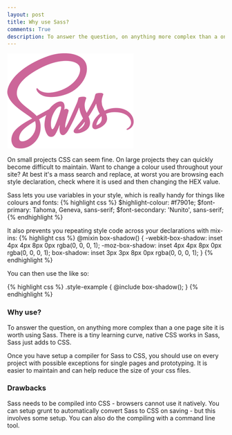 ```yaml
---
layout: post
title: Why use Sass?
comments: True
description: To answer the question, on anything more complex than a one page site it is worth using Sass. There is a tiny learning curve, native CSS works in Sass, Sass just adds to CSS.
---
```


![no-margin](/assets/sass.png)

On small projects CSS can seem fine. On large projects they can quickly become difficult to maintain. Want to change a colour used throughout your site? At best it's a mass search and replace, at worst you are browsing each style declaration, check where it is used and then changing the HEX value.



Sass lets you use variables in your style, which is really handy for things like colours and fonts:
{% highlight css %}
$highlight-colour: #f7901e;
$font-primary: Tahoma, Geneva, sans-serif;
$font-secondary: 'Nunito', sans-serif;
{% endhighlight %}


It also prevents you repeating style code across your declarations with mix-ins: 
{% highlight css %}
@mixin box-shadow() {
  -webkit-box-shadow: inset 4px 4px 8px 0px rgba(0, 0, 0, 1);
  -moz-box-shadow:    inset 4px 4px 8px 0px rgba(0, 0, 0, 1);
  box-shadow:         inset 3px 3px 8px 0px rgba(0, 0, 0, 1);
}
{% endhighlight %}

You can then use the like so:

{% highlight css %}
.style-example {
  @include box-shadow();
}
{% endhighlight %}

### Why use? ###

To answer the question, on anything more complex than a one page site it is worth using Sass. There is a tiny learning curve, native CSS works in Sass, Sass just adds to CSS.

Once you have setup a compiler for Sass to CSS, you should use on every project with possible exceptions for single pages and prototyping. It is easier to maintain and can help reduce the size of your css files. 

### Drawbacks ###

Sass needs to be compiled into CSS - browsers cannot use it natively. You can setup grunt to automatically convert Sass to CSS on saving - but this involves some setup. You can also do the compiling with a command line tool.